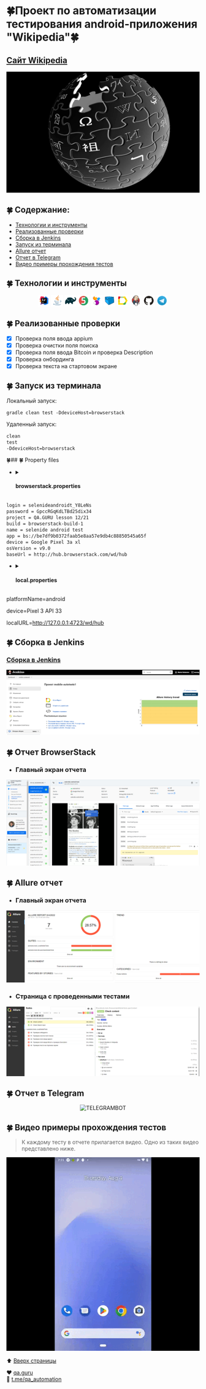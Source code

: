 # :four_leaf_clover:Проект по автоматизации тестирования android-приложения  "Wikipedia":four_leaf_clover:

<a id="anchor"></a>

## <a target="_blank" href="https://www.wikipedia.org/">Сайт Wikipedia</a>

![Wikipedia](images/Wikipedia.jpg)

## :four_leaf_clover: Содержание:

- <a href="#four_leaf_clover-технологии-и-инструменты">Технологии и инструменты</a>
- <a href="#four_leaf_clover-реализованные-проверки">Реализованные проверки</a>
- <a href="#four_leaf_clover-сборка-в-Jenkins">Сборка в Jenkins</a>
- <a href="#four_leaf_clover-запуск-из-терминала">Запуск из терминала</a>
- <a href="#four_leaf_clover-allure-отчет">Allure отчет</a>
- <a href="#four_leaf_clover-отчет-в-telegram">Отчет в Telegram</a>
- <a href="#four_leaf_clover-видео-примеры-прохождения-тестов">Видео примеры прохождения тестов</a>

## :four_leaf_clover: Технологии и инструменты

<p align="center">
<img width="6%" title="IntelliJ IDEA" src="images/Intelij_IDEA.png">
<img width="6%" title="Java" src="images/Java.png">
<img width="6%" title="Gradle" src="images/Gradle.png">
<img width="6%" title="JUnit5" src="images/JUnit5.png">
<img width="6%" title="Selenide" src="images/Selenide.png">
<img width="6%" title="Selenoid" src="images/Selenoid.png">
<img width="6%" title="Allure Report" src="images/Allure_Report.png">
<img width="6%" title="Jenkins" src="images/Jenkins.png">
<img width="6%" title="GitHub" src="images/Github.png">
<img width="6%" title="Telegram" src="images/Telegram.png">
</p>

## :four_leaf_clover: Реализованные проверки

- [x] Проверка поля ввода appium
- [x] Проверка очистки поля поиска
- [x] Проверка поля ввода Bitcoin и проверка Description
- [x] Проверка онбординга
- [x] Проверка текста на стартовом экране

## :four_leaf_clover: Запуск из терминала

Локальный запуск:

```
gradle clean test -DdeviceHost=browserstack
```

Удаленный запуск:

```
clean
test
-DdeviceHost=browserstack
```
:four_leaf_clover:## :four_leaf_clover: Property files
* <details>
    <summary><h4>browserstack.properties</h4></summary>

```properties
login = selenideandroidt_Y8LeNs
password = GpccRGqKdLTBd25dix34
project = QA.GURU lesson 12/21
build = browserstack-build-1
name = selenide android test
app = bs://be7df9b0372faab5e8aa57e9db4c88850545a65f
device = Google Pixel 3a xl
osVersion = v9.0
baseUrl = http://hub.browserstack.com/wd/hub

```
</details>

* <details>
    <summary><h4>local.properties</h4></summary>
 platformName=android

device=Pixel 3 API 33

localURL=http://127.0.0.1:4723/wd/hub



</details>

## :four_leaf_clover: Сборка в Jenkins

### <a target="_blank" href="https://jenkins.autotests.cloud/job/mobile-autotests1/">Сборка в Jenkins</a>

<p align="center">
<img title="Jenkins Dashboard" src="images/J12.png">
</p>  

## :four_leaf_clover: Отчет BrowserStack

- ### Главный экран отчета

<p align="center">
<img title="BrowserStack Overview Dashboard" src="images/B1.png">
</p>

## :four_leaf_clover: Allure отчет

- ### Главный экран отчета

<p align="center">
<img title="Allure Overview Dashboard" src="images/A1.png">
</p>

- ### Страница с проведенными тестами

<p align="center">
<img title="Allure Test Page" src="images/A2.png">
</p>

## :four_leaf_clover: Отчет в Telegram

<p align="center">
<img title="TELEGRAMBOT" src="images/Т1.png">
</p>

## :four_leaf_clover: Видео примеры прохождения тестов

> К каждому тесту в отчете прилагается видео. Одно из таких видео представлено ниже.
<p align="center">
  <img title="Selenoid Video" src="images/2.gif">

:arrow_up: [Вверх страницы](#anchor)

:heart: <a target="_blank" href="https://qa.guru">qa.guru</a><br/>
:blue_heart: <a target="_blank" href="https://t.me/qa_automation">t.me/qa_automation</a>
